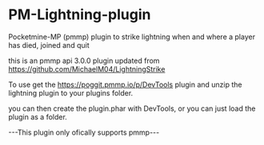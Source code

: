 # PM-Lightning-plugin
Pocketmine-MP (pmmp) plugin to strike lightning when and where a player has died, joined and quit

this is an pmmp api 3.0.0 plugin updated from https://github.com/MichaelM04/LightningStrike

To use get the https://poggit.pmmp.io/p/DevTools plugin and unzip the lightning plugin to your plugins folder.

you can then create the plugin.phar with DevTools, or you can just load the plugin as a folder.

---This plugin only ofically supports pmmp---
